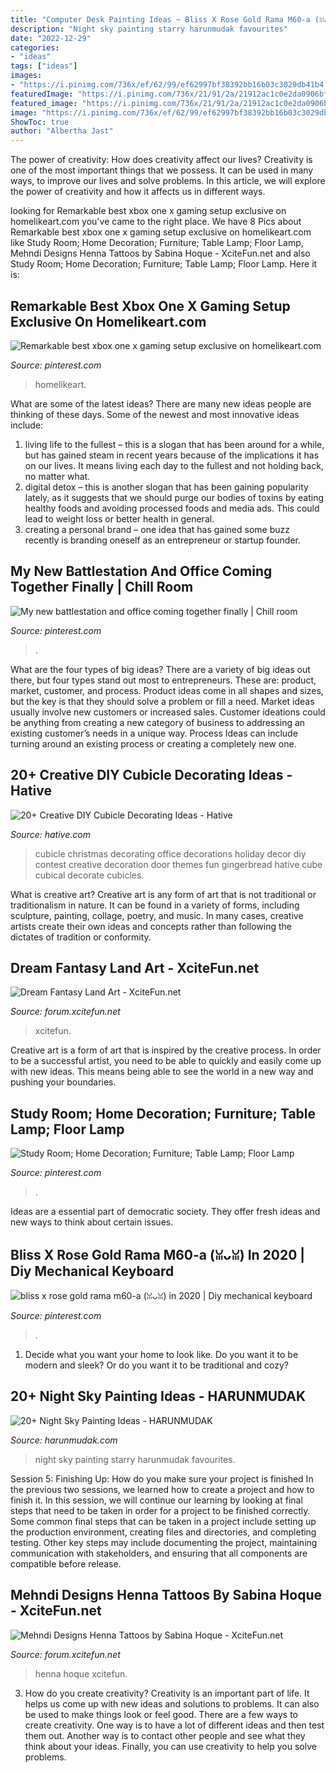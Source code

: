 ```yaml
---
title: "Computer Desk Painting Ideas ~ Bliss X Rose Gold Rama M60-a (ꈍᴗꈍ) In 2020"
description: "Night sky painting starry harunmudak favourites"
date: "2022-12-29"
categories:
- "ideas"
tags: ["ideas"]
images:
- "https://i.pinimg.com/736x/ef/62/99/ef62997bf38392bb16b03c3029db41b4.jpg"
featuredImage: "https://i.pinimg.com/736x/21/91/2a/21912ac1c0e2da0906bf4e93638ee1ee.jpg"
featured_image: "https://i.pinimg.com/736x/21/91/2a/21912ac1c0e2da0906bf4e93638ee1ee.jpg"
image: "https://i.pinimg.com/736x/ef/62/99/ef62997bf38392bb16b03c3029db41b4.jpg"
ShowToc: true
author: "Albertha Jast"
---
```



The power of creativity: How does creativity affect our lives?
Creativity is one of the most important things that we possess. It can be used in many ways, to improve our lives and solve problems. In this article, we will explore the power of creativity and how it affects us in different ways.

	

		
looking for Remarkable best xbox one x gaming setup exclusive on homelikeart.com you've came to the right place. We have 8 Pics about Remarkable best xbox one x gaming setup exclusive on homelikeart.com like Study Room; Home Decoration; Furniture; Table Lamp; Floor Lamp, Mehndi Designs Henna Tattoos by Sabina Hoque - XciteFun.net and also Study Room; Home Decoration; Furniture; Table Lamp; Floor Lamp. Here it is:
		
    
## Remarkable Best Xbox One X Gaming Setup Exclusive On Homelikeart.com

<img loading=lazy src="https://i.pinimg.com/736x/17/e7/6b/17e76b1e9f5da1ae547b2a6870e2033d.jpg" onerror="this.onerror=null;this.src='https://tse4.mm.bing.net/th?id=OIP.wpMxV5x9ChpgRT6BEADE6AHaJ3&amp;pid=15.1';" alt="Remarkable best xbox one x gaming setup exclusive on homelikeart.com">

_Source: pinterest.com_

>homelikeart. 

	

What are some of the latest ideas?
There are many new ideas people are thinking of these days. Some of the newest and most innovative ideas include: 
1. living life to the fullest – this is a slogan that has been around for a while, but has gained steam in recent years because of the implications it has on our lives. It means living each day to the fullest and not holding back, no matter what. 
2. digital detox – this is another slogan that has been gaining popularity lately, as it suggests that we should purge our bodies of toxins by eating healthy foods and avoiding processed foods and media ads. This could lead to weight loss or better health in general. 
3. creating a personal brand – one idea that has gained some buzz recently is branding oneself as an entrepreneur or startup founder.

    
## My New Battlestation And Office Coming Together Finally | Chill Room

<img loading=lazy src="https://i.pinimg.com/736x/ef/62/99/ef62997bf38392bb16b03c3029db41b4.jpg" onerror="this.onerror=null;this.src='https://tse1.mm.bing.net/th?id=OIP.an9lk9C9IurFfngVEXB-KAHaE8&amp;pid=15.1';" alt="My new battlestation and office coming together finally | Chill room">

_Source: pinterest.com_

>. 

	

What are the four types of big ideas?
There are a variety of big ideas out there, but four types stand out most to entrepreneurs. These are: product, market, customer, and process. Product ideas come in all shapes and sizes, but the key is that they should solve a problem or fill a need. Market ideas usually involve new customers or increased sales. Customer ideations could be anything from creating a new category of business to addressing an existing customer’s needs in a unique way. Process Ideas can include turning around an existing process or creating a completely new one.

    
## 20+ Creative DIY Cubicle Decorating Ideas - Hative

<img loading=lazy src="https://hative.com/wp-content/uploads/2014/06/cubicle-decorating-ideas/15-office-cubicle-decorating-ideas.jpg" onerror="this.onerror=null;this.src='https://tse1.mm.bing.net/th?id=OIP.3yAIeV4G_770hPlbEuXhQgHaJ4&amp;pid=15.1';" alt="20+ Creative DIY Cubicle Decorating Ideas - Hative">

_Source: hative.com_

>cubicle christmas decorating office decorations holiday decor diy contest creative decoration door themes fun gingerbread hative cube cubical decorate cubicles. 

	

What is creative art?
Creative art is any form of art that is not traditional or traditionalism in nature. It can be found in a variety of forms, including sculpture, painting, collage, poetry, and music. In many cases, creative artists create their own ideas and concepts rather than following the dictates of tradition or conformity.

    
## Dream Fantasy Land Art - XciteFun.net

<img loading=lazy src="https://img.xcitefun.net/users/2014/01/352797,xcitefun-dream-fantasy-land-1.jpg" onerror="this.onerror=null;this.src='https://tse1.mm.bing.net/th?id=OIP.blvuWe8JL8NynULogT8GcgHaJ1&amp;pid=15.1';" alt="Dream Fantasy Land Art - XciteFun.net">

_Source: forum.xcitefun.net_

>xcitefun. 

	

Creative art is a form of art that is inspired by the creative process. In order to be a successful artist, you need to be able to quickly and easily come up with new ideas. This means being able to see the world in a new way and pushing your boundaries.

    
## Study Room; Home Decoration; Furniture; Table Lamp; Floor Lamp

<img loading=lazy src="https://i.pinimg.com/736x/21/91/2a/21912ac1c0e2da0906bf4e93638ee1ee.jpg" onerror="this.onerror=null;this.src='https://tse3.mm.bing.net/th?id=OIP.iFEZWDxE-Xkn4q3wRLzKSQHaJ4&amp;pid=15.1';" alt="Study Room; Home Decoration; Furniture; Table Lamp; Floor Lamp">

_Source: pinterest.com_

>. 

	

Ideas are a essential part of democratic society. They offer fresh ideas and new ways to think about certain issues. 

    
## Bliss X Rose Gold Rama M60-a (ꈍᴗꈍ) In 2020 | Diy Mechanical Keyboard

<img loading=lazy src="https://i.pinimg.com/736x/6b/b7/0f/6bb70fa4173e74d7562eda9070414372.jpg" onerror="this.onerror=null;this.src='https://tse2.mm.bing.net/th?id=OIP.NyRXtxJP75w8jObjusHELgHaJ3&amp;pid=15.1';" alt="bliss x rose gold rama m60-a (ꈍᴗꈍ) in 2020 | Diy mechanical keyboard">

_Source: pinterest.com_

>. 

	

1. Decide what you want your home to look like. Do you want it to be modern and sleek? Or do you want it to be traditional and cozy?

    
## 20+ Night Sky Painting Ideas - HARUNMUDAK

<img loading=lazy src="https://harunmudak.com/wp-content/uploads/2020/07/Night-Sky-Painting-14-752x1024.jpg" onerror="this.onerror=null;this.src='https://tse2.mm.bing.net/th?id=OIP.LU2vUZJreOYvA9SWGbla2AHaKF&amp;pid=15.1';" alt="20+ Night Sky Painting Ideas - HARUNMUDAK">

_Source: harunmudak.com_

>night sky painting starry harunmudak favourites. 

	

Session 5: Finishing Up: How do you make sure your project is finished
In the previous two sessions, we learned how to create a project and how to finish it. In this session, we will continue our learning by looking at final steps that need to be taken in order for a project to be finished correctly.
Some common final steps that can be taken in a project include setting up the production environment, creating files and directories, and completing testing. Other key steps may include documenting the project, maintaining communication with stakeholders, and ensuring that all components are compatible before release.

    
## Mehndi Designs Henna Tattoos By Sabina Hoque - XciteFun.net

<img loading=lazy src="https://img.xcitefun.net/users/2014/11/365781,xcitefun-henna-tattoos-4.jpg" onerror="this.onerror=null;this.src='https://tse4.mm.bing.net/th?id=OIP.4j_JoEBWJKbhQXu6YvNR3QHaMI&amp;pid=15.1';" alt="Mehndi Designs Henna Tattoos by Sabina Hoque - XciteFun.net">

_Source: forum.xcitefun.net_

>henna hoque xcitefun. 

	

3. How do you create creativity?
Creativity is an important part of life. It helps us come up with new ideas and solutions to problems. It can also be used to make things look or feel good. There are a few ways to create creativity. One way is to have a lot of different ideas and then test them out. Another way is to contact other people and see what they think about your ideas. Finally, you can use creativity to help you solve problems.

